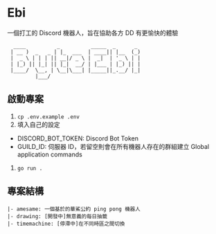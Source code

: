 # Ebi

一個打工的 Discord 機器人，旨在協助各方 DD 有更愉快的體驗

```text
  ____          _          _____  _      _ 
 | __ )  _   _ | |_  ___  | ____|| |__  (_)
 |  _ \ | | | || __|/ _ \ |  _|  | '_ \ | |
 | |_) || |_| || |_|  __/ | |___ | |_) || |
 |____/  \__, | \__|\___| |_____||_.__/ |_|
         |___/                             
```

## 啟動專案

1. `cp .env.example .env`
2. 填入自己的設定
  - DISCORD_BOT_TOKEN: Discord Bot Token
  - GUILD_ID: 伺服器 ID，若留空則會在所有機器人存在的群組建立 Global application commands
1. `go run .`

## 專案結構

```text
|- amesame: 一個基於的華鯊公約 ping pong 機器人
|- drawing: [開發中]無意義的每日抽籤
|- timemachine: [停滯中]在不同時區之間切換
```
